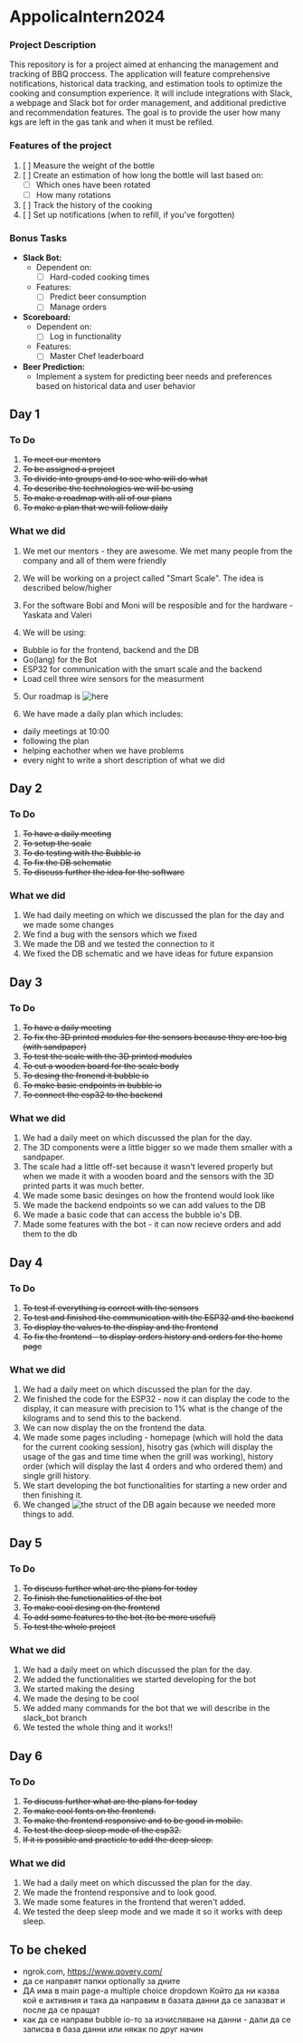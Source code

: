 # AppolicaIntern2024

### Project Description

This repository is for a project aimed at enhancing the management and tracking of BBQ proccess. The application will feature comprehensive notifications, historical data tracking, and estimation tools to optimize the cooking and consumption experience. It will include integrations with Slack, a webpage and Slack bot for order management, and additional predictive and recommendation features. The goal is to provide the user how many kgs are left in the gas tank and when it must be refiled.

### Features of the project

1. [ ] Measure the weight of the bottle
2. [ ] Create an estimation of how long the bottle will last based on:
   - [ ] Which ones have been rotated
   - [ ] How many rotations
3. [ ] Track the history of the cooking
4. [ ] Set up notifications (when to refill, if you've forgotten)

### Bonus Tasks

- **Slack Bot:**
  - Dependent on:
    - [ ] Hard-coded cooking times
  - Features:
    - [ ] Predict beer consumption
    - [ ] Manage orders

- **Scoreboard:**
  - Dependent on:
    - [ ] Log in functionality
  - Features:
    - [ ] Master Chef leaderboard

- **Beer Prediction:**
  - Implement a system for predicting beer needs and preferences based on historical data and user behavior


## Day 1
### To Do
1. <del> To meet our mentors <del>
2. <del> To be assigned a project <del>
3. <del> To divide into groups and to see who will do what <del>
4. <del> To describe the technologies we will be using <del>
5. <del> To make a roadmap with all of our plans <del>
6. <del> To make a plan that we will follow daily <del>

### What we did
1. We met our mentors - they are awesome. We met many people from the company and all of them were friendly

2. We will be working on a project called "Smart Scale". The idea is described below/higher

3. For the software Bobi and Moni will be resposible and for the hardware - Yaskata and Valeri

4. We will be using:
- Bubble io for the frontend, backend and the DB
- Go(lang) for the Bot
- ESP32 for communication with the smart scale and the backend
- Load cell three wire sensors for the measurment
5. Our roadmap is ![here](https://github.com/Ne-Se-Chete/AppolicaIntern2024/blob/main/images/roadmap.png)

6. We have made a daily plan which includes:
- daily meetings at 10:00
- following the plan
- helping eachother when we have problems
- every night to write a short description of what we did


## Day 2
### To Do
1. <del> To have a daily meeting<del>
2. <del>To setup the scale<del>
3. <del>To do testing with the Bubble io<del>
4. <del>To fix the DB schematic<del>
5. <del>To discuss further the idea for the software<del>

### What we did
1. We had daily meeting on which we discussed the plan for the day and we made some changes
2. We find a bug with the sensors which we fixed
3. We made the DB and we tested the connection to it
4. We fixed the DB schematic and we have ideas for future expansion


## Day 3
### To Do
1. <del>To have a daily meeting <del>
2. <del> To fix the 3D printed modules for the sensors because they are too big (with sandpaper)<del>
3. <del>To test the scale with the 3D printed modules<del>
4. <del>To cut a wooden board for the scale body<del>
5. <del>To desing the fronend it bubble io<del>
6. <del>To make basic endpoints in bubble io <del>
7. <del>To connect the esp32 to the backend <del>

### What we did
1. We had a daily meet on which discussed the plan for the day.
2. The 3D components were a little bigger so we made them smaller with a sandpaper.
3. The scale had a little off-set because it wasn't levered properly but when we made it with a wooden board and the sensors with the 3D printed parts it was much better.
4. We made some basic desinges on how the frontend would look like
5. We made the backend endpoints so we can add values to the DB
6. We made a basic code that can access the bubble io's DB. 
7. Made some features with the bot - it can now recieve orders and add them to the db


## Day 4
### To Do
1. <del> To test if everything is correct with the sensors <del>
2. <del> To test and finished the communication with the ESP32 and the backend <del>
3. <del> To display the values to the display and the frontend <del> 
4. <del>To fix the frontend - to display orders history and orders for the home page <del>

### What we did
1. We had a daily meet on which discussed the plan for the day.
2. We finished the code for the ESP32 - now it can display the code to the display, it can measure with precision to 1% what is the change of the kilograms and to send this to the backend.
3. We can now display the on the frontend the data.
4. We made some pages including - homepage (which will hold the data for the current cooking session), hisotry gas (which will display the usage of the gas and time time when the grill was working), history order (which will display the last 4 orders and who ordered them) and single grill history.
5. We start developing the bot functionalities for starting a new order and then finishing it.
6. We changed ![the struct of the DB](https://github.com/Ne-Se-Chete/AppolicaIntern2024/blob/main/images/Bubble_io_DB.png) again because we needed more things to add.


## Day 5
### To Do
1. <del> To discuss further what are the plans for today <del>
2. <del> To finish the functionalities of the bot <del>
3. <del> To make cool desing on the frontend<del> 
4. <del> To add some features to the bot (to be more useful)<del> 
5. <del> To test the whole project<del> 

### What we did
1. We had a daily meet on which discussed the plan for the day.
2. We added the functionalities we started developing for the bot
3. We started making the desing
4. We made the desing to be cool
5. We added many commands for the bot that we will describe in the slack_bot branch
6. We tested the whole thing and it works!!


## Day 6
### To Do
1. <del> To discuss further what are the plans for today <del>
2. <del> To make cool fonts on the frontend. <del>
3. <del> To make the frontend responsive and to be good in mobile. <del>
4. <del> To test the deep sleep mode of the esp32.<del>
5. <del> If it is possible and practicle to add the deep sleep. <del>

### What we did
1. We had a daily meet on which discussed the plan for the day.
2. We made the frontend responsive and to look good.
3. We made some features in the frontend that weren't added.
4. We tested the deep sleep mode and we made it so it works with deep sleep.


## To be cheked
- ngrok.com, https://www.qovery.com/
- да се направят папки optionally за дните
- ДА има в main page-а multiple choice dropdown Който да ни казва кой е активния и така да направим в базата данни да се запазват и после да се пращат
- как да се направи bubble io-то за изчисляване на данни - дали да се записва в база данни или някак по друг начин